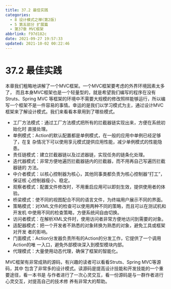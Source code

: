 ```yaml
---
title: 37.2 最佳实践
categories:
  - 8 设计模式之禅(第2版)
  - 5 第五部分 扩展篇
  - 第37章 MVC框架
abbrlink: f97d182c
date: 2021-09-27 19:57:33
updated: 2021-10-02 00:22:46
---
```

# 37.2 最佳实践
本章我们粗略地讲解了一个MVC框架。一个MVC框架要考虑的外界环境因素太多了， 而且本身MVC框架也是一个轻量型的，就是希望我们编写的程序在没有Struts、Spring MVC 等框架的环境中不需要大规模的修改照样能够运行，所以编写一个框架不是一件容易的事情。幸运的是我们以学习模式为主，通过设计MVC框架来了解设计模式。我们来看看本章用到了哪些模式。
- 工厂方法模式：通过工厂方法模式把所有的拦截器链实现出来，方便在系统初始化时 直接处理。
- 单例模式：Action的默认配置都是单例模式，在一般的应用中单例已经足够了，在复 杂情况下可以使用享元模式提供应用性能，减少单例模式的性能隐患。
- 责任链模式：建立拦截器链以及过滤器链，实现任务的链条化处理。
- 迭代器模式：非常方便地遍历拦截器链内的拦截器，而不用再自己写遍历拦截器链的 方法。
- 中介者模式：以核心控制器为核心，其他同事类都负责为核心控制器“打工”，保证核 心控制器瘦小、稳定。
- 观察者模式：配置文件修改时，不用重启应用可以即刻生效，提供使用者的体验。
- 桥梁模式：使不同的视图配合不同的语言文件，为终端用户展示不同的界面。
- 策略模式：对XML文件的检查可以使用两种不同的策略，而且可以在测试机和开发机 中使用不同的检查策略，方便系统间自由切换。
- 访问者模式：在解析XML文件时，使用访问者非常方便地访问到需要的对象。
- 适配器模式：把一个开发者不熟悉的对象转换为熟悉的对象，避免工具或框架对开发 者的影响。
- 门面模式：Action分发器负责所有的Action的分发工作，它提供了一个调用Action的唯 一入口，避免外部模块深入到模型模块内部。
- 代理模式：大量使用动态代理，确保了框架的智能化。

MVC框架有非常成熟的源码，有兴趣的读者可以看看Struts、Spring MVC等源码，其中 包含了非常多的设计模式。读源码是提高设计技能和开发技能的一个重要途径，看一本书是 与作者进行了一次心灵交互，看一份源码是与一群作者进行心灵交互，对提高自己的技术修 养有非常大的帮助。

